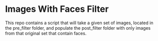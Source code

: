 # Images With Faces Filter

This repo contains a script that will take a given set of images, located in the pre_filter folder, and populate the post_filter folder with only images from that original set that contain faces.